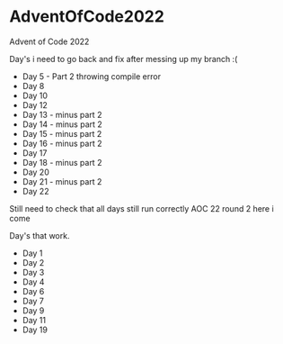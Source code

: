 # AdventOfCode2022
Advent of Code 2022

Day's i need to go back and fix after messing up my branch :( 
- Day 5 - Part 2 throwing compile error   
- Day 8
- Day 10 
- Day 12 
- Day 13 - minus part 2 
- Day 14 - minus part 2 
- Day 15 - minus part 2 
- Day 16 - minus part 2 
- Day 17 
- Day 18 - minus part 2 
- Day 20 
- Day 21 - minus part 2 
- Day 22

Still need to check that all days still run correctly AOC 22 round 2 here i come 

Day's that work.
- Day 1 
- Day 2
- Day 3 
- Day 4
- Day 6 
- Day 7 
- Day 9
- Day 11
- Day 19

